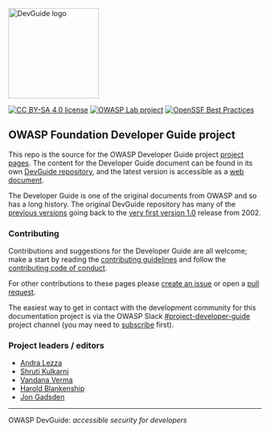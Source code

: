 <a href="https://devguide.owasp.org/"><img src="assets/images/dg_logo_di.png" alt="DevGuide logo" height="180px"/></a>

[![CC BY-SA 4.0 license](https://img.shields.io/github/license/owasp/www-project-developer-guide.svg)](license.txt)
[![OWASP Lab project](https://img.shields.io/badge/owasp-lab%20project-f7b73c.svg)](https://www.owasp.org/projects)
[![OpenSSF Best Practices](https://www.bestpractices.dev/projects/9373/badge)](https://www.bestpractices.dev/projects/9373)

## OWASP Foundation Developer Guide project

This repo is the source for the OWASP Developer Guide project [project pages][pages].
The content for the Developer Guide document can be found in its own [DevGuide repository][devguide],
and the latest version is accessible as a [web document][latest].

The Developer Guide is one of the original documents from OWASP and so has a long history.
The original DevGuide repository has many of the [previous versions][versions]
going back to the [very first version 1.0][original] release from 2002.

### Contributing

Contributions and suggestions for the Developer Guide are all welcome;
make a start by reading the [contributing guidelines][guide] and follow the [contributing code of conduct][conduct].

For other contributions to these pages please [create an issue][issues] or open a [pull request][request].

The easiest way to get in contact with the development community for this documentation project
is via the OWASP Slack [#project-developer-guide][project] project channel
(you may need to [subscribe](https://owasp.org/slack/invite) first).

### Project leaders / editors

- [Andra Lezza](mailto:andra.lezza@owasp.org)
- [Shruti Kulkarni](mailto:shruti.kulkarni@owasp.org)
- [Vandana Verma](vandana.verma@owasp.org)
- [Harold Blankenship](mailto:harold.blankenship@owasp.org)
- [Jon Gadsden](mailto:jon.gadsden@owasp.org)

----

OWASP DevGuide: _accessible security for developers_

[conduct]: https://github.com/OWASP/DevGuide/blob/main/code_of_conduct.md
[devguide]: https://github.com/OWASP/DevGuide
[guide]: https://github.com/OWASP/DevGuide/blob/main/contributing.md
[issues]: https://github.com/OWASP/DevGuide/issues/new/choose
[latest]: https://devguide.owasp.org/
[original]: https://github.com/OWASP/DevGuide/blob/1d24d140de3724b6f95655e53b8d0cc6689fbfd8/DevGuide1.0/OWASPBuildingSecureWebApplicationsAndWebServices-V1.0.pdf
[pages]: https://owasp.org/www-project-developer-guide/
[project]: https://owasp.slack.com/messages/C04QN6CMNAC
[request]: https://github.com/OWASP/DevGuide/pulls
[versions]: https://github.com/OWASP/DevGuide/wiki#old-versions
